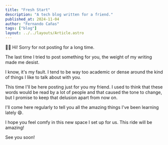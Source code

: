 ```yaml
---
title: "Fresh Start"
description: "A tech blog written for a friend."
published_at: 2024-11-04
author: "Fernando Cañas"
tags: ["blog"]
layout: ../../layouts/Article.astro
---
```


👋🏻 Hi! Sorry for not posting for a long time.

The last time I tried to post something for you, the weight of my writing made me desist.

I know, it's my fault. I tend to be way too academic or dense around the kind of things I like to talk about with you.

This time I'll be here posting just for you my friend. I used to think that these words would be read by a lot of people and that caused the tone to change, but I promise to keep that delusion apart from now on.

I'll come here regularly to tell you all the amazing things I've been learning lately 😄.

I hope you feel comfy in this new space I set up for us. This ride will be amazing!

See you soon!

